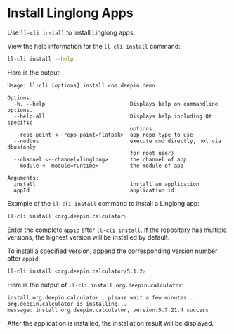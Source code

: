 <!--
SPDX-FileCopyrightText: 2023 UnionTech Software Technology Co., Ltd.

SPDX-License-Identifier: LGPL-3.0-or-later
-->

# Install Linglong Apps

Use `ll-cli install` to install Linglong apps.

View the help information for the `ll-cli install` command:

```bash
ll-cli install --help
```

Here is the output:

```text
Usage: ll-cli [options] install com.deepin.demo

Options:
  -h, --help                           Displays help on commandline options.
  --help-all                           Displays help including Qt specific
                                       options.
  --repo-point <--repo-point=flatpak>  app repo type to use
  --nodbus                             execute cmd directly, not via dbus(only
                                       for root user)
  --channel <--channel=linglong>       the channel of app
  --module <--module=runtime>          the module of app

Arguments:
  install                              install an application
  appId                                application id
```

Example of the `ll-cli install` command to install a Linglong app:

```bash
ll-cli install <org.deepin.calculator>
```

Enter the complete `appid` after `ll-cli install`. If the repository has multiple versions, the highest version will be installed by default.

To install a specified version, append the corresponding version number after `appid`:

```bash
ll-cli install <org.deepin.calculator/5.1.2>
```

Here is the output of `ll-cli install org.deepin.calculator`:

```text
install org.deepin.calculator , please wait a few minutes...
org.deepin.calculator is installing...
message: install org.deepin.calculator, version:5.7.21.4 success
```

After the application is installed, the installation result will be displayed.
